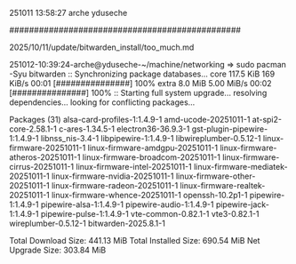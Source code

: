 251011
13:58:27
arche
yduseche

###############################################

2025/10/11/update/bitwarden_install/too_much.md

251012-10:39:24-arche@yduseche-~/machine/networking
=> sudo pacman -Syu bitwarden
:: Synchronizing package databases...
 core                  117.5 KiB   169 KiB/s 00:01 [###############] 100%
 extra                   8.0 MiB  5.00 MiB/s 00:02 [###############] 100%
:: Starting full system upgrade...
resolving dependencies...
looking for conflicting packages...

Packages (31) alsa-card-profiles-1:1.4.9-1  amd-ucode-20251011-1
              at-spi2-core-2.58.1-1  c-ares-1.34.5-1
              electron36-36.9.3-1  gst-plugin-pipewire-1:1.4.9-1
              libnss_nis-3.4-1  libpipewire-1:1.4.9-1
              libwireplumber-0.5.12-1  linux-firmware-20251011-1
              linux-firmware-amdgpu-20251011-1
              linux-firmware-atheros-20251011-1
              linux-firmware-broadcom-20251011-1
              linux-firmware-cirrus-20251011-1
              linux-firmware-intel-20251011-1
              linux-firmware-mediatek-20251011-1
              linux-firmware-nvidia-20251011-1
              linux-firmware-other-20251011-1
              linux-firmware-radeon-20251011-1
              linux-firmware-realtek-20251011-1
              linux-firmware-whence-20251011-1  openssh-10.2p1-1
              pipewire-1:1.4.9-1  pipewire-alsa-1:1.4.9-1
              pipewire-audio-1:1.4.9-1  pipewire-jack-1:1.4.9-1
              pipewire-pulse-1:1.4.9-1  vte-common-0.82.1-1
              vte3-0.82.1-1  wireplumber-0.5.12-1  bitwarden-2025.8.1-1

Total Download Size:   441.13 MiB
Total Installed Size:  690.54 MiB
Net Upgrade Size:      303.84 MiB

